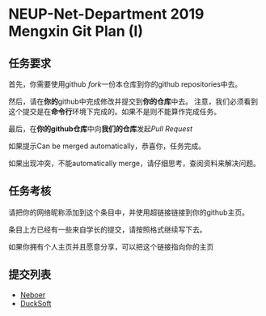 # NEUP-Net-Department 2019 Mengxin Git Plan (I)
## 任务要求
首先，你需要使用github *fork*一份本仓库到你的github repositories中去。

然后，请在**你的**github中完成修改并提交到**你的仓库**中去。
注意，我们必须看到这个提交是在**命令行**环境下完成的。如果不是则不能算作完成任务。

最后，在**你的github仓库**中向**我们的仓库**发起*Pull Request*

如果提示Can be merged automatically，恭喜你，任务完成。

如果出现冲突，不能automatically merge，请仔细思考，查阅资料来解决问题。
## 任务考核
请把你的网络昵称添加到这个条目中，并使用超链接链接到你的github主页。

条目上方已经有一些来自学长的提交，请按照格式继续写下去。

如果你拥有个人主页并且愿意分享，可以把这个链接指向你的主页
## 提交列表
- [Neboer](https://github.com/Neboer)
- [DuckSoft](https://www.ducksoft.site/)
